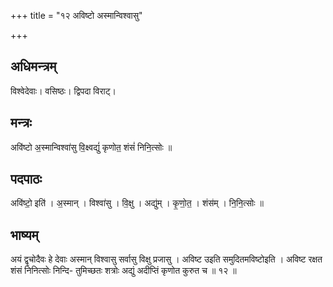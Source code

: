 +++
title = "१२ अविष्टो अस्मान्विश्वासु"

+++
## अधिमन्त्रम्
विश्वेदेवाः। वसिष्ठः। द्विपदा विराट्।

## मन्त्रः
अवि॑ष्टो अ॒स्मान्विश्वा॑सु वि॒क्ष्वद्युं॑ कृणोत॒ शंसं॑ निनि॒त्सोः ॥

## पदपाठः
अवि॑ष्टो॒ इति॑ । अ॒स्मान् । विश्वा॑सु । वि॒क्षु । अद्यु॑म् । कृ॒णो॒त॒ । शंस॑म् । नि॒नि॒त्सोः ॥

## भाष्यम्
अयं द्वृचोदैवः हे देवाः अस्मान् विश्वासु सर्वासु विक्षु प्रजासु । अविष्ट उइति समुदितमविष्टोइति । अविष्ट रक्षत शंसं निनित्सोः निन्दि- तुमिच्छतः शत्रोः अद्युं अदीप्तिं कृणोत कुरुत च ॥ १२ ॥